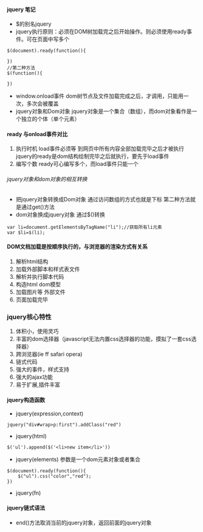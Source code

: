 #### jquery 笔记
* $的别名jquery
* jquery执行原则：必须在DOM树加载完之后开始操作。则必须使用ready事件。可在页面中写多个
```
$(document).ready(function(){
	
})
//第二种方法
$(function(){
	
})
```
* window.onload事件 dom树节点及文件加载完成之后，才调用，只能用一次，多次会被覆盖
* jquery对象和Dom对象 jquery对象是一个集合（数组），而dom对象看作是一个独立的个体（单个元素）
#### ready 与onload事件对比
1. 执行时机 load事件必须等 到网页中所有内容全部加载完毕之后才被执行 jquery的ready是dom结构绘制完毕之后就执行，要先于load事件
2. 编写个数  ready可心编写多个，而load事件只能一个

###### jquery对象和dom对象的相互转换
* 把jquery对象转换成Dom对象 通过访问数组的方式也就是下标 第二种方法就是通过get()方法
* dom对象换成jquery对象  通过$()转换
```
var li=document.getElementsByTagName("li");//获取所有li元素 
var $li=$(li);

```

#### DOM文档加载是按顺序执行的，与浏览器的渲染方式有关系
1. 解析html结构
2. 加载外部脚本和样式表文件
3. 解析并执行脚本代码
4. 构造html dom模型
5. 加载图片等 外部文件
6. 页面加载完毕


###  jquery核心特性
1. 体积小，使用灵巧 
2. 丰富的dom选择器（javascript无法内置css选择器的功能，摸拟了一套css选择器）
3. 跨浏览器(ie ff safari opera)
4. 链式代码
5. 强大的事件，样式支持
6. 强大的ajax功能
7. 易于扩展,插件丰富

#### jquery构造函数
* jquery(expression,context)
```
jquery("div#wrap>p:first").addClass("red")
```
* jquery(html)
```
$('ul').append($('<li>new item</li>'))

```
* jquery(elements) 参数是一个dom元素对象或者集合
```
$(document).ready(function(){
	$("ul").css("color","red");
})
```
* jquery(fn)

#### jquery链式语法
* end()方法取消当前的jquery对象，返回前面的jquery对象